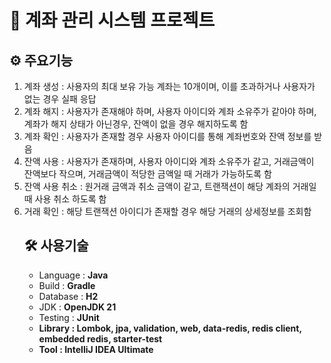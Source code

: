 # 📝 계좌 관리 시스템 프로젝트

## ⚙ 주요기능
<ol>
  <li>계좌 생성 : 사용자의 최대 보유 가능 계좌는 10개이며, 이를 초과하거나 사용자가 없는 경우 실패 응답</li>
  <li>계좌 해지 : 사용자가 존재해야 하며, 사용자 아이디와 계좌 소유주가 같아야 하며, 계좌가 해지 상태가 아닌경우, 잔액이 없을 경우 해지하도록 함</li>
  <li>계좌 확인 : 사용자가 존재할 경우 사용자 아이디를 통해 계좌번호와 잔액 정보를 받음</li>
  <li>잔액 사용 : 사용자가 존재하며, 사용자 아이디와 계좌 소유주가 같고, 거래금액이 잔액보다 작으며, 거래금액이 적당한 금액일 때 거래가 가능하도록 함</li>
  <li>잔액 사용 취소 : 원거래 금액과 취소 금액이 같고, 트랜잭션이 해당 계좌의 거래일 때 사용 취소 하도록 함</li>
  <li>거래 확인 : 해당 트랜잭션 아이디가 존재할 경우 해당 거래의 상세정보를 조회함</li>

## 🛠 사용기술
<ul>
  <li>Language : <strong>Java</strong></li>
  <li>Build : <strong>Gradle</strong></li>
  <li>Database : <strong>H2</strong></li>
  <li>JDK : <strong>OpenJDK 21</strong></li>
  <li>Testing : <strong>JUnit<strong></li>
  <li>Library : <strong>Lombok, jpa, validation, web, data-redis, redis client, embedded redis, starter-test</strong></li>
  <li>Tool : <strong>IntelliJ IDEA Ultimate</strong></li>
</ul>
